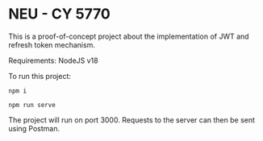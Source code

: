 # NEU - CY 5770 
This is a proof-of-concept project about the implementation of JWT and refresh token mechanism.

Requirements: NodeJS v18

To run this project:

```
npm i

npm run serve
```

The project will run on port 3000. Requests to the server can then be sent using Postman.

